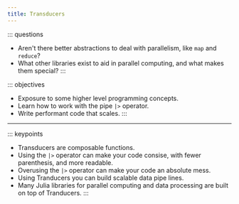```yaml
---
title: Transducers
---
```


::: questions
- Aren't there better abstractions to deal with parallelism, like `map` and `reduce`?
- What other libraries exist to aid in parallel computing, and what makes them special?
:::

::: objectives
- Exposure to some higher level programming concepts.
- Learn how to work with the pipe `|>` operator.
- Write performant code that scales.
:::

---

::: keypoints
- Transducers are composable functions.
- Using the `|>` operator can make your code consise, with fewer parenthesis, and more readable.
- Overusing the `|>` operator can make your code an absolute mess.
- Using Tranducers you can build scalable data pipe lines.
- Many Julia libraries for parallel computing and data processing are built on top of Tranducers.
:::

